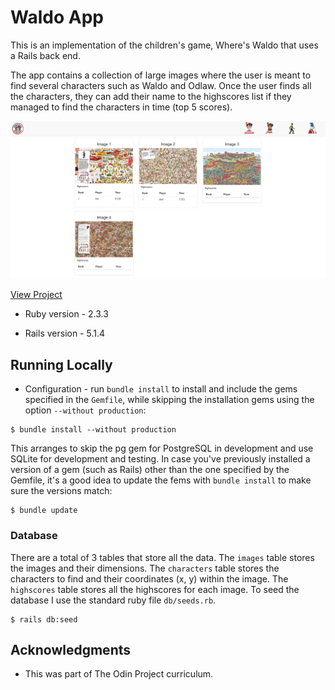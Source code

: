 # Waldo App

This is an implementation of the children's game, Where's Waldo that uses a Rails back end.

The app contains a collection of large images where the user is meant to find several characters such as Waldo and Odlaw. Once the user finds all the characters, they can add their name to the highscores list if they managed to find the characters in time (top 5 scores).


![Waldo App](/images/waldo-app.png)

[View Project](https://fierce-thicket-84989.herokuapp.com/)

* Ruby version - 2.3.3

* Rails version - 5.1.4

## Running Locally

* Configuration - run `bundle install` to install and include the gems specified in the `Gemfile`, while skipping the installation gems using the option `--without production`:

```linux
$ bundle install --without production
```

This arranges to skip the pg gem for PostgreSQL in development and use SQLite for development and testing. In case you've previously installed a version of a gem (such as Rails) other than the one specified by the Gemfile, it's a good idea to update the fems with `bundle install` to make sure the versions match:

```linux
$ bundle update
```

### Database

There are a total of 3 tables that store all the data. The `images` table stores the images and their dimensions. The `characters` table stores the characters to find and their coordinates (x, y) within the image. The `highscores` table stores all the highscores for each image. To seed the database I use the standard ruby file `db/seeds.rb`.

```linux
$ rails db:seed
```

## Acknowledgments

* This was part of The Odin Project curriculum.
